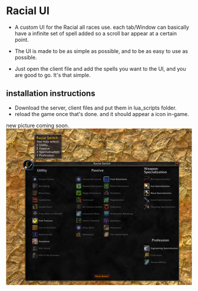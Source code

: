 # Racial UI

* A custom UI for the Racial all races use.
each tab/Window can basically have a infinite set of spell added so a scroll bar appear at a certain point.

* The UI is made to be as simple as possible, and to be as easy to use as possible.

* Just open the client file and add the spells you want to the UI, and you are good to go. It's that simple.

## installation instructions

* Download the server, client files and put them in lua_scripts folder.
* reload the game once that's done. and it should appear a icon in-game.

new picture coming soon.
![Racial UI](old/racialswitch.png)
